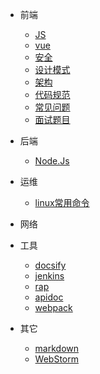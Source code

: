 * 前端
  - [JS](/src/views/js/js.md)
  - [vue](/src/views/js/vue.md)
  - [安全](/src/views/security/index.md)
  - [设计模式](/src/views/js/JSDesignPattern.md)
  - [架构](/src/views/architecture/index.md)
  - [代码规范](/src/views/specification/index.md)
  - [常见问题](/src/views/question/index.md)
  - [面试题目](/src/views/InterviewQuestions/index.md)
* 后端
  - [Node.Js](/src/views/node/index.md)
* 运维
  - [linux常用命令](/src/views/linux/linux.md)
* 网络
* 工具
  - [docsify](/src/views/tools/blog.md)
  - [jenkins](/src/views/tools/jenkins.md)
  - [rap](/src/views/tools/rap2.md)
  - [apidoc](/src/views/tools/apidoc.md)
  - [webpack](/src/views/tools/webpack.md)
  
* 其它
  - [markdown](/src/views/others/markdown.md)
  - [WebStorm](/src/views/webstorm/index.md)
